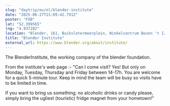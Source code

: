 ```yaml
---
slug: "daytrip/eu/nl/blender-institute"
date: "2025-06-27T21:09:42.791Z"
poster: "FXB"
lat: "52.399565"
lng: "4.937282"
location: "Blender, 161, Buikslotermeerplein, Winkelcentrum Boven 't IJ, Noord, Amsterdam, North Holland, Netherlands, 1025 ET, Netherlands"
title: "Blender Institute"
external_url: https://www.blender.org/about/institute/
---
```

The BlenderInstitute, the working company of the blender foundation.

From the institute's web page :- "Can I come visit?
Yes! But only on Monday, Tuesday, Thursday and Friday between 14-17h. You are welcome for a quick 5-minute tour. Keep in mind the team will be busy so visits have to be limited in time.

If you want to bring us something; no alcoholic drinks or candy please, simply bring the ugliest (touristic) fridge magnet from your hometown!"